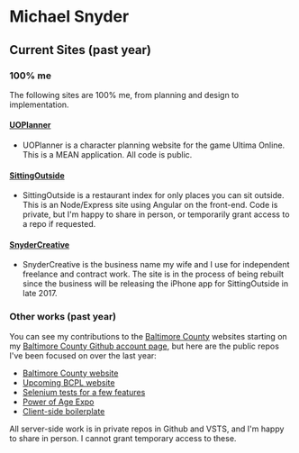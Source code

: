 # Michael Snyder

## Current Sites (past year)

### 100% me
The following sites are 100% me, from planning and design to implementation. 

#### [UOPlanner](http://uoplanner.com)
* UOPlanner is a character planning website for the game Ultima Online. This is a MEAN application. All code is public.

#### [SittingOutside](https://sittingoutside.com) 
* SittingOutside is a restaurant index for only places you can sit outside. This is an Node/Express site using Angular on the front-end. Code is private, but I'm happy to share in person, or temporarily grant access to a repo if requested.

#### [SnyderCreative](http://snydercreative.com)
* SnyderCreative is the business name my wife and I use for independent freelance and contract work. The site is in the process of being rebuilt since the business will be releasing the iPhone app for SittingOutside in late 2017.

### Other works (past year)
You can see my contributions to the [Baltimore County](http://baltimorecountymd.gov) websites starting on my [Baltimore County Github account page](https://github.com/mxsnyder), but here are the public repos I've been focused on over the last year:

* [Baltimore County website](https://github.com/baltimorecounty/baltimorecountymd.gov-assets)
* [Upcoming BCPL website](https://github.com/baltimorecounty/BCPL-assets)
* [Selenium tests for a few features](https://github.com/baltimorecounty/baltimorecountymd.gov-selenium-tests)
* [Power of Age Expo](https://github.com/baltimorecounty/PowerOfAge-Website)
* [Client-side boilerplate](https://github.com/baltimorecounty/boilerplate-client-side)
    
All server-side work is in private repos in Github and VSTS, and I'm happy to share in person. I cannot grant temporary access to these.

